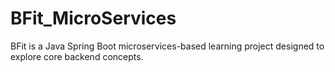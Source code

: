 # BFit_MicroServices
BFit is a Java Spring Boot microservices-based learning project designed to explore core backend concepts.
